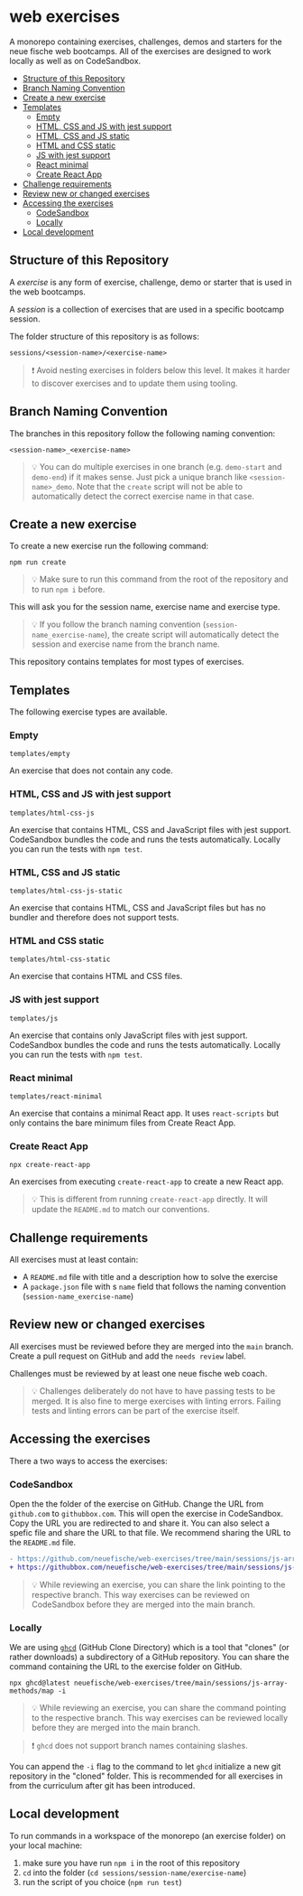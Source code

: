 # web exercises

A monorepo containing exercises, challenges, demos and starters for the neue fische web bootcamps.
All of the exercises are designed to work locally as well as on CodeSandbox.

<!-- toc -->

- [Structure of this Repository](#structure-of-this-repository)
- [Branch Naming Convention](#branch-naming-convention)
- [Create a new exercise](#create-a-new-exercise)
- [Templates](#templates)
  * [Empty](#empty)
  * [HTML, CSS and JS with jest support](#html-css-and-js-with-jest-support)
  * [HTML, CSS and JS static](#html-css-and-js-static)
  * [HTML and CSS static](#html-and-css-static)
  * [JS with jest support](#js-with-jest-support)
  * [React minimal](#react-minimal)
  * [Create React App](#create-react-app)
- [Challenge requirements](#challenge-requirements)
- [Review new or changed exercises](#review-new-or-changed-exercises)
- [Accessing the exercises](#accessing-the-exercises)
  * [CodeSandbox](#codesandbox)
  * [Locally](#locally)
- [Local development](#local-development)

<!-- tocstop -->

## Structure of this Repository

A _exercise_ is any form of exercise, challenge, demo or starter that is used in the web bootcamps.

A _session_ is a collection of exercises that are used in a specific bootcamp session.

The folder structure of this repository is as follows:

```
sessions/<session-name>/<exercise-name>
```

> ❗️ Avoid nesting exercises in folders below this level. It makes it harder to discover exercises and to update them using tooling.

## Branch Naming Convention

The branches in this repository follow the following naming convention:

```
<session-name>_<exercise-name>
```

> 💡 You can do multiple exercises in one branch (e.g. `demo-start` and `demo-end`) if it makes sense. Just pick a unique branch like `<session-name>_demo`. Note that the `create` script will not be able to automatically detect the correct exercise name in that case.

## Create a new exercise

To create a new exercise run the following command:

```
npm run create
```

> 💡 Make sure to run this command from the root of the repository and to run `npm i` before.

This will ask you for the session name, exercise name and exercise type.

> 💡 If you follow the branch naming convention (`session-name_exercise-name`), the create script will automatically detect the session and exercise name from the branch name.

This repository contains templates for most types of exercises.

## Templates

The following exercise types are available.

### Empty

`templates/empty`

An exercise that does not contain any code.

### HTML, CSS and JS with jest support

`templates/html-css-js`

An exercise that contains HTML, CSS and JavaScript files with jest support. CodeSandbox bundles the code and runs the tests automatically. Locally you can run the tests with `npm test`.

### HTML, CSS and JS static

`templates/html-css-js-static`

An exercise that contains HTML, CSS and JavaScript files but has no bundler and therefore does not support tests.

### HTML and CSS static

`templates/html-css-static`

An exercise that contains HTML and CSS files.

### JS with jest support

`templates/js`

An exercise that contains only JavaScript files with jest support. CodeSandbox bundles the code and runs the tests automatically. Locally you can run the tests with `npm test`.

### React minimal

`templates/react-minimal`

An exercise that contains a minimal React app. It uses `react-scripts` but only contains the bare minimum files from Create React App.

### Create React App

`npx create-react-app`

An exercises from executing `create-react-app` to create a new React app.

> 💡 This is different from running `create-react-app` directly. It will update the `README.md` to match our conventions.

## Challenge requirements

All exercises must at least contain:

- A `README.md` file with title and a description how to solve the exercise
- A `package.json` file with s `name` field that follows the naming convention (`session-name_exercise-name`)

## Review new or changed exercises

All exercises must be reviewed before they are merged into the `main` branch. Create a pull request on GitHub and add the `needs review` label.

Challenges must be reviewed by at least one neue fische web coach.

> 💡 Challenges deliberately do not have to have passing tests to be merged. It is also fine to merge exercises with linting errors. Failing tests and linting errors can be part of the exercise itself.

## Accessing the exercises

There a two ways to access the exercises:

### CodeSandbox

Open the the folder of the exercise on GitHub. Change the URL from `github.com` to `githubbox.com`. This will open the exercise in CodeSandbox. Copy the URL you are redirected to and share it. You can also select a spefic file and share the URL to that file. We recommend sharing the URL to the `README.md` file.

```diff
- https://github.com/neuefische/web-exercises/tree/main/sessions/js-array-methods/map
+ https://githubbox.com/neuefische/web-exercises/tree/main/sessions/js-array-methods/map
```

> 💡 While reviewing an exercise, you can share the link pointing to the respective branch. This way exercises can be reviewed on CodeSandbox before they are merged into the main branch.

### Locally

We are using [`ghcd`](https://github.com/djfarly/ghcd#readme) (GitHub Clone Directory) which is a tool that "clones" (or rather downloads) a subdirectory of a GitHub repository. You can share the command containing the URL to the exercise folder on GitHub.

```
npx ghcd@latest neuefische/web-exercises/tree/main/sessions/js-array-methods/map -i
```

> 💡 While reviewing an exercise, you can share the command pointing to the respective branch. This way exercises can be reviewed locally before they are merged into the main branch.

> ❗️ `ghcd` does not support branch names containing slashes.

You can append the `-i` flag to the command to let `ghcd` initialize a new git repository in the "cloned" folder. This is recommended for all exercises in from the curriculum after git has been introduced.

## Local development

To run commands in a workspace of the monorepo (an exercise folder) on your local machine:

1. make sure you have run `npm i` in the root of this repository
2. `cd` into the folder (`cd sessions/session-name/exercise-name`)
3. run the script of you choice (`npm run test`)
